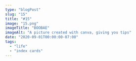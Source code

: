 ```yaml
---
type: "blogPost"
slug: "15"
title: "#15"
image: "15.png"
imageTitle: "BOOBAE"
imageAlt: "A picture created with canva, giving you tips"
date: "2020-09-01T00:00:00-07:00"
tags:
  - "life"
  - "index cards"
---
```


